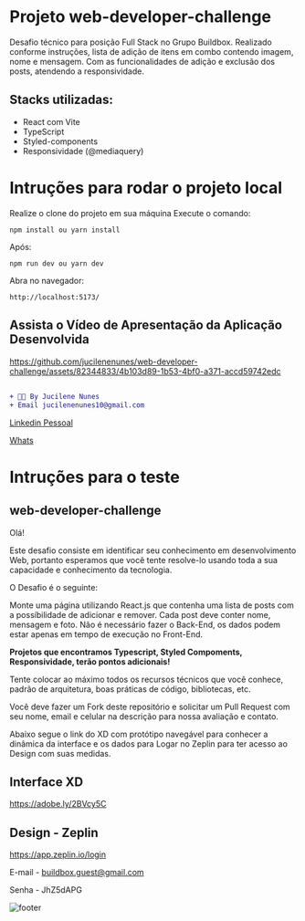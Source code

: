 # **Projeto web-developer-challenge** 

Desafio técnico para posição Full Stack no Grupo Buildbox.
Realizado conforme instruções, lista de adição de itens em combo contendo imagem, nome e mensagem. Com as funcionalidades de adição e exclusão dos posts, atendendo a responsividade.

## Stacks utilizadas:
- React com Vite
- TypeScript
- Styled-components
- Responsividade (@mediaquery)

# Intruções para rodar o projeto local
Realize o clone do projeto em sua máquina
Execute o comando:
```shell
npm install ou yarn install
```
Após:
```shell
npm run dev ou yarn dev
```

Abra no navegador:
```shell
http://localhost:5173/
```

## Assista o Vídeo de Apresentação da Aplicação Desenvolvida
https://github.com/jucilenenunes/web-developer-challenge/assets/82344833/4b103d89-1b53-4bf0-a371-accd59742edc

##
 ```diff
+ 👩‍💻 By Jucilene Nunes
+ Email jucilenenunes10@gmail.com
```
[Linkedin Pessoal](linkedin.com/in/jucilene-nunes/) <br/>

[Whats](https://api.whatsapp.com/send?phone=5511967705101&text=Ol%C3%A1!)

##

# Intruções para o teste

## web-developer-challenge

Olá!

Este desafio consiste em identificar seu conhecimento em desenvolvimento Web, portanto esperamos que você tente resolve-lo usando toda a sua capacidade e conhecimento da tecnologia.

O Desafio é o seguinte:

Monte uma página utilizando React.js que contenha uma lista de posts com a possíbilidade de adicionar e remover. Cada post deve conter nome, mensagem e foto. Não é necessário fazer o Back-End, os dados podem estar apenas em tempo de execução no Front-End.

**Projetos que encontramos Typescript, Styled Compoments, Responsividade, terão pontos adicionais!**

Tente colocar ao máximo todos os recursos técnicos que você conhece, padrão de arquitetura, boas práticas de código, bibliotecas, etc.

Você deve fazer um Fork deste repositório e solicitar um Pull Request com seu nome, email e celular na descrição para nossa avaliação e contato.

Abaixo segue o link do XD com protótipo navegável para conhecer a dinâmica da interface e os dados para Logar no Zeplin para ter acesso ao Design com suas medidas.


## Interface XD
https://adobe.ly/2BVcy5C

## Design - Zeplin
https://app.zeplin.io/login

E-mail - buildbox.guest@gmail.com

Senha - JhZ5dAPG

![footer](https://cdn-images-1.medium.com/max/2600/1*_DOHv30w-0eI-Ysz5U47Yg.png)





